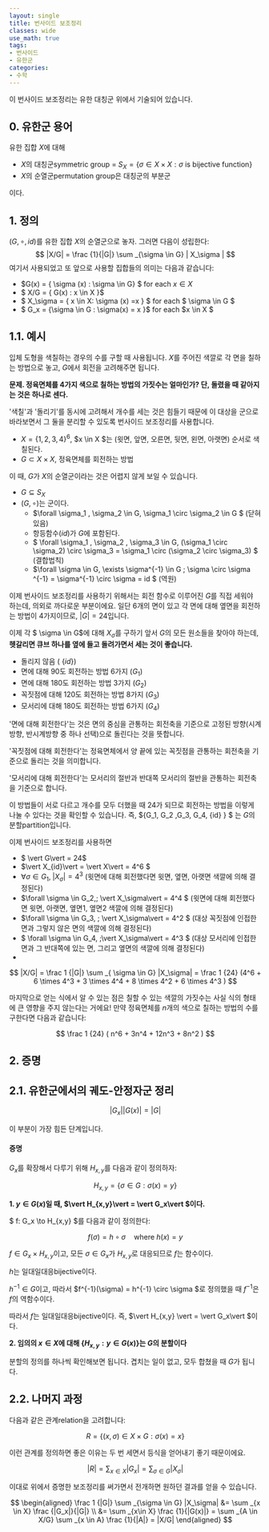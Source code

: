 ```yaml
---
layout: single
title: 번사이드 보조정리
classes: wide
use_math: true
tags:
- 번사이드
- 유한군
categories:
- 수학
---
```


이 번사이드 보조정리는 유한 대칭군 위에서 기술되어 있습니다.

## 0. 유한군 용어

유한 집합 $X$에 대해

- $X$의 대칭군symmetric group =  $S_X = \{ \sigma \in X \times X : \sigma \text{ is bijective function}\}$
- $X$의 순열군permutation group은 대칭군의 부분군

이다.



## 1. 정의

$(G,\circ,id)$를 유한 집합 $X$의 순열군으로 놓자. 그러면 다음이 성립한다:
$$
|X/G| = \frac {1}{|G|} \sum _{\sigma \in G} | X_\sigma |
$$
여기서 사용되었고 또 앞으로 사용할 집합들의 의미는 다음과 같습니다:

- $G(x) = \{ \sigma (x) : \sigma \in G\} $ for each $x \in X$
- $ X/G = \{ G(x) : x \in X \}$
- $ X_\sigma = \{ x \in X: \sigma (x) =x \} $ for each $ \sigma \in G $
- $ G_x = \{\sigma \in G : \sigma(x) = x \}$ for each $x \in X $



## 1.1. 예시

입체 도형을 색칠하는 경우의 수를 구할 때 사용됩니다. $X$를 주어진 색깔로 각 면을 칠하는 방법으로 놓고, $G$에서 회전을 고려해주면 됩니다.

**문제. 정육면체를 4가지 색으로 칠하는 방법의 가짓수는 얼마인가? 단, 돌렸을 때 같아지는 것은 하나로 센다.**

'색칠'과 '돌리기'를 동시에 고려해서 개수를 세는 것은 힘들기 때문에 이 대상을 군으로 바라보면서 그 둘을 분리할 수 있도록 번사이드 보조정리를 사용합니다.

- $X=\{1,2,3,4\}^6$, $x \in X $는 (윗면, 앞면, 오른면, 뒷면, 왼면, 아랫면) 순서로 색칠된다.
- $G \subset X \times X$, 정육면체를 회전하는 방법

이 때, $G$가 $X$의 순열군이라는 것은 어렵지 않게 보일 수 있습니다.

- $G \subseteq S_X$
- $(G, \circ$)는 군이다.
  - $\forall \sigma_1 , \sigma_2 \in G, \sigma_1 \circ \sigma_2 \in G $ (닫혀있음)
  - 항등함수($id$)가 $G$에 포함된다.
  - $ \forall \sigma_1 , \sigma_2 , \sigma_3 \in G, (\sigma_1 \circ \sigma_2) \circ \sigma_3 = \sigma_1 \circ (\sigma_2 \circ \sigma_3) $ (결합법칙)
  - $\forall \sigma \in G, \exists \sigma^{-1} \in G \; \sigma \circ \sigma ^{-1} = \sigma^{-1} \circ \sigma = id $ (역원)

이제 번사이드 보조정리를 사용하기 위해서는 회전 함수로 이루어진 $G$를 직접 세워야 하는데, 의외로 까다로운 부분이에요. 일단 6개의 면이 있고 각 면에 대해 옆면을 회전하는 방법이 4가지이므로, $\vert G\vert  = 24$입니다.

이제 각 $ \sigma \in G$에 대해 $X_\sigma$를 구하기 앞서 $G$의 모든 원소들을 찾아야 하는데, **헷갈리면 큐브 하나를 옆에 들고 돌려가면서 세는 것이 좋습니다.**

- 돌리지 않음 ( $\{id\}$)
- 면에 대해 90도 회전하는 방법 6가지 ($G_1$)
- 면에 대해 180도 회전하는 방법 3가지 ($G_2$)
- 꼭짓점에 대해 120도 회전하는 방법 8가지 ($G_3$)
- 모서리에 대해 180도 회전하는 방법 6가지 ($G_4$)

'면에 대해 회전한다'는 것은 면의 중심을 관통하는 회전축을 기준으로 고정된 방향(시계방향, 반시계방향 중 하나 선택)으로 돌린다는 것을 뜻합니다.

'꼭짓점에 대해 회전한다'는 정육면체에서 양 끝에 있는 꼭짓점을 관통하는 회전축을 기준으로 돌리는 것을 의미합니다.

'모서리에 대해 회전한다'는 모서리의 절반과 반대쪽 모서리의 절반을 관통하는 회전축을 기준으로 합니다.

이 방법들이 서로 다르고 개수를 모두 더했을 때 24가 되므로 회전하는 방법을 이렇게 나눌 수 있다는 것을 확인할 수 있습니다. 즉, $\{G_1, G_2 ,G_3, G_4, \{id\} \} $ 는 $G$의 분할partition입니다.

이제 번사이드 보조정리를 사용하면

- $ \vert G\vert  = 24$
- $\vert X_{id}\vert  = \vert X\vert  = 4^6  $
- $\forall \sigma \in G_{1} , \;\vert X_\sigma\vert  = 4^3$ (윗면에 대해 회전했다면 윗면, 옆면, 아랫면 색깔에 의해 결정된다)
- $\forall \sigma \in G_2,\; \vert X_\sigma\vert  = 4^4 $ (윗면에 대해 회전했다면 윗면, 아랫면, 옆면1, 옆면2 색깔에 의해 결정된다)
- $\forall \sigma \in G_3, \; \vert X_\sigma\vert  = 4^2 $ (대상 꼭짓점에 인접한 면과 그렇지 않은 면의 색깔에 의해 결정된다)
- $ \forall \sigma \in G_4, \;\vert X_\sigma\vert  = 4^3 $ (대상 모서리에 인접한 면과 그 반대쪽에 있는 면, 그리고 옆면의 색깔에 의해 결정된다)
- 

$$
|X/G| = \frac 1 {|G|} \sum _{ \sigma \in G} |X_\sigma| = \frac 1 {24} (4^6 + 6 \times 4^3 + 3 \times 4^4 + 8 \times 4^2 + 6 \times 4^3 )
$$



마지막으로 얻는 식에서 알 수 있는 점은 칠할 수 있는  색깔의 가짓수는 사실 식의 형태에 큰 영향을 주지 않는다는 거에요! 만약 정육면체를 $n$개의 색으로 칠하는 방법의 수를 구한다면 다음과 같습니다:


$$
\frac 1 {24} ( n^6 + 3n^4 + 12n^3 + 8n^2 )
$$

## 2. 증명

## 2.1. 유한군에서의 궤도-안정자군 정리


$$
|G_x| |G(x)| = |G|
$$

이 부분이 가장 힘든 단계입니다. 

#### 증명

$G_x$를 확장해서 다루기 위해 $H_{x,y}$를 다음과 같이 정의하자:


$$
H_{x,y} = \{ \sigma \in G : \sigma(x) = y \}
$$

**1. $y \in G(x)$일 때, $\vert H_{x,y}\vert  = \vert G_x\vert $이다.**

$ f: G_x \to H_{x,y} $를 다음과 같이 정의한다:

$$
f(\sigma) = h \circ \sigma  \quad \text{where } h(x) = y
$$

$f \in G_x \times H_{x,y}$이고, 모든 $\sigma \in G_x$가 $H_{x,y}$로 대응되므로 $f$는 함수이다.

$h$는 일대일대응bijective이다.

$h^{-1} \in G$이고, 따라서 $f^{-1}(\sigma) = h^{-1} \circ \sigma $로 정의했을 때 $f^{-1}$은 $f$의 역함수이다.

따라서 $f$는 일대일대응bijective이다. 즉, $\vert  H_{x,y} \vert  = \vert  G_x\vert $이다.



**2. 임의의 $x \in X$에 대해 $\{H_{x,y}:y \in G(x)\}$는 $G$의 분할이다**

분할의 정의를 하나씩 확인해보면 됩니다. 겹치는 일이 없고, 모두 합쳤을 때 $G$가 됩니다.



## 2.2. 나머지 과정

다음과 같은 관계relation을 고려합니다:

$$
R = \{(x , \sigma )\in X \times G : \sigma(x) = x\}
$$

이런 관계를 정의하면 좋은 이유는 두 번 세면서 등식을 얻어내기 좋기 때문이에요.

$$
|R| = \sum _{x \in X} | G_x | = \sum _{ \sigma \in G } |X_\sigma |
$$

이대로 위에서 증명한 보조정리를 써가면서 전개하면 원하던 결과를 얻을 수 있습니다.

$$
\begin{aligned} \frac 1 {|G|} \sum _{\sigma \in G} |X_\sigma| &= \sum _{x \in X} \frac {|G_x|}{|G|} \\ &= \sum _{x\in X} \frac {1}{|G(x)|} = \sum _{A \in X/G} \sum _{x \in A} \frac {1}{|A|} = |X/G| \end{aligned}
$$